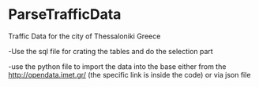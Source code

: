 # ParseTrafficData
Traffic Data for the city of Thessaloniki Greece

-Use the sql file for crating the tables and do the selection part

-use the python file to import the data into the base either from the http://opendata.imet.gr/ (the specific link is inside the code) or via json file
